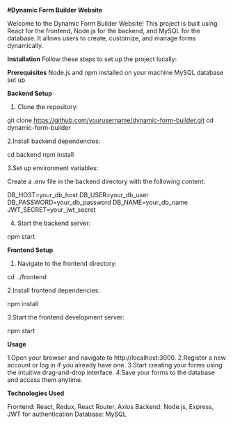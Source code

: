 **#Dynamic Form Builder Website**

Welcome to the Dynamic Form Builder Website! This project is built using React for the frontend, Node.js for the backend, and MySQL for the database. It allows users to create, customize, and manage forms dynamically.

**Installation**
Follow these steps to set up the project locally:

**Prerequisites**
Node.js and npm installed on your machine
MySQL database set up

**Backend Setup**

1. Clone the repository:

git clone https://github.com/yourusername/dynamic-form-builder.git
cd dynamic-form-builder

2.Install backend dependencies:

cd backend
npm install

3.Set up environment variables:

Create a .env file in the backend directory with the following content:

DB_HOST=your_db_host
DB_USER=your_db_user
DB_PASSWORD=your_db_password
DB_NAME=your_db_name
JWT_SECRET=your_jwt_secret

4. Start the backend server:

npm start


**Frontend Setup**

1. Navigate to the frontend directory:

cd ../frontend

2.Install frontend dependencies:

npm install

3.Start the frontend development server:

npm start


**Usage**

1.Open your browser and navigate to http://localhost:3000.
2.Register a new account or log in if you already have one.
3.Start creating your forms using the intuitive drag-and-drop interface.
4.Save your forms to the database and access them anytime.

**Technologies Used**

Frontend: React, Redux, React Router, Axios
Backend: Node.js, Express, JWT for authentication
Database: MySQL
